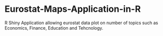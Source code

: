 # Eurostat-Maps-Application-in-R
R Shiny Application allowing eurostat data plot on number of topics such as Economics, Finance, Education and Tehcnology.
